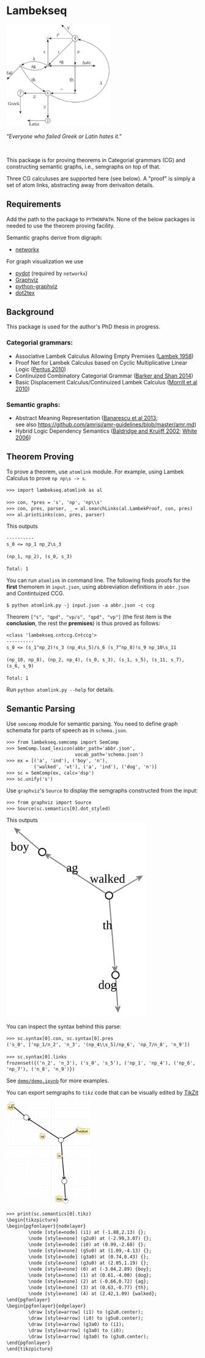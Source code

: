 # Lambekseq

<img src="demo/img-cover.png" alt="semgraph" width="270"/>

_"Everyone who failed Greek or Latin hates it."_

<br>

This package is for proving theorems in Categorial grammars (CG) and constructing semantic graphs, i.e., semgraphs on top of that.  

Three CG calculuses are supported here (see below). A "proof" is simply a set of atom links, abstracting away from derivaiton details.



## Requirements
Add the path to the package to `PYTHONPATH`. None of the below packages is needed to use the theorem proving facility.

Semantic graphs derive from digraph:
- [networkx](https://networkx.github.io/)  

For graph visualization we use
- [pydot](https://github.com/xflr6/graphviz) (required by `networkx`)
- [Graphviz](https://www.graphviz.org/)
- [python-graphviz](https://github.com/xflr6/graphviz)
- [dot2tex](https://dot2tex.readthedocs.io)



## Background
This package is used for the author's PhD thesis in progress.

### Categorial grammars:
- Associative Lambek Calculus Allowing Empty Premises ([Lambek 1958](https://www.cs.cmu.edu/~fp/courses/15816-f16/misc/Lambek58.pdf))
- Proof Net for Lambek Calculus based on Cyclic Multiplicative Linear Logic ([Pentus 2010](http://www.aiml.net/volumes/volume8/Pentus.pdf))
- Continuized Combinatory Categorial Grammar ([Barker and Shan 2014](https://www.oxfordscholarship.com/view/10.1093/acprof:oso/9780199575015.001.0001/acprof-9780199575015))
- Basic Displacement Calculus/Continuized Lambek Calculus ([Morrill et al 2010](https://link.springer.com/article/10.1007/s10849-010-9129-2))

### Semantic graphs:
- Abstract Meaning Representation ([Banarescu et al 2013](https://www.aclweb.org/anthology/W13-2322/);  
see also https://github.com/amrisi/amr-guidelines/blob/master/amr.md)
- Hybrid Logic Dependency Semantics ([Baldridge and Kruijff 2002](https://www.aclweb.org/anthology/P02-1041/); [White 2006](https://link.springer.com/article/10.1007/s11168-006-9010-2))


## Theorem Proving
To prove a theorem, use `atomlink` module. For example, using Lambek Calculus to prove `np np\s -> s`.
```
>>> import lambekseq.atomlink as al

>>> con, *pres = 's', 'np', 'np\\s'
>>> con, pres, parser, _ = al.searchLinks(al.LambekProof, con, pres)
>>> al.printLinks(con, pres, parser)
```
This outputs
```
----------
s_0 <= np_1 np_2\s_3

(np_1, np_2), (s_0, s_3)

Total: 1
```

You can run `atomlink` in command line. The following finds proofs for the **first** themorem in `input.json`, using abbreviation definitions in `abbr.json` and Contintuized CCG.

```
$ python atomlink.py -j input.json -a abbr.json -c ccg
```
Theorem `["s", "qpd", "vp/s", "qpd", "vp"]` (the first item is the **conclusion**, the rest the **premises**) is thus proved as follows:
```
<class 'lambekseq.cntccg.Cntccg'>
----------
s_0 <= (s_1^np_2)!s_3 (np_4\s_5)/s_6 (s_7^np_8)!s_9 np_10\s_11

(np_10, np_8), (np_2, np_4), (s_0, s_3), (s_1, s_5), (s_11, s_7), (s_6, s_9)

Total: 1
```

Run `python atomlink.py --help` for details.

## Semantic Parsing
Use `semcomp` module for semantic parsing. You need to define graph schemata for parts of speech as in `schema.json`.
```
>>> from lambekseq.semcomp import SemComp
>>> SemComp.load_lexicon(abbr_path='abbr.json',
                         vocab_path='schema.json')
>>> ex = [('a', 'ind'), ('boy', 'n'), 
          ('walked', 'vt'), ('a', 'ind'), ('dog', 'n')]
>>> sc = SemComp(ex, calc='dsp')
>>> sc.unify('s')
```

Use `graphviz`'s `Source` to display the semgraphs constructed from the input:
```
>>> from graphviz import Source
>>> Source(sc.semantics[0].dot_styled)
```
This outputs  
![a boy walked a dog](demo/img-0.svg)

You can inspect the syntax behind this parse:
```
>>> sc.syntax[0].con, sc.syntax[0].pres
('s_0', ['np_1/n_2', 'n_3', '(np_4\\s_5)/np_6', 'np_7/n_8', 'n_9'])

>>> sc.syntax[0].links
frozenset({('n_2', 'n_3'), ('s_0', 's_5'), ('np_1', 'np_4'), ('np_6', 'np_7'), ('n_8', 'n_9')}) 
```

See [`demo/demo.ipynb`](demo/demo.ipynb) for more examples.

You can export semgraphs to `tikz` code that can be visually edited by [TikZit](https://tikzit.github.io/)

<img src="demo/img-tikz-0.png" alt="a boy walked a dog" width="220"/>

```
>>> print(sc.semantics[0].tikz)
\begin{tikzpicture}
\begin{pgfonlayer}{nodelayer}
        \node [style=node] (i1) at (-1.88,2.13) {};
        \node [style=none] (g2u0) at (-2.99,3.07) {};
        \node [style=node] (i0) at (0.99,-2.68) {};
        \node [style=none] (g5u0) at (1.09,-4.13) {};
        \node [style=node] (g3a0) at (0.74,0.43) {};
        \node [style=none] (g3u0) at (2.05,1.19) {};
        \node [style=none] (0) at (-3.04,2.89) {boy};
        \node [style=none] (1) at (0.61,-4.00) {dog};
        \node [style=none] (2) at (-0.66,0.72) {ag};
        \node [style=none] (3) at (0.63,-0.77) {th};
        \node [style=none] (4) at (2.42,1.09) {walked};
\end{pgfonlayer}
\begin{pgfonlayer}{edgelayer}
        \draw [style=arrow] (i1) to (g2u0.center);
        \draw [style=arrow] (i0) to (g5u0.center);
        \draw [style=arrow] (g3a0) to (i1);
        \draw [style=arrow] (g3a0) to (i0);
        \draw [style=arrow] (g3a0) to (g3u0.center);
\end{pgfonlayer}
\end{tikzpicture}
```
